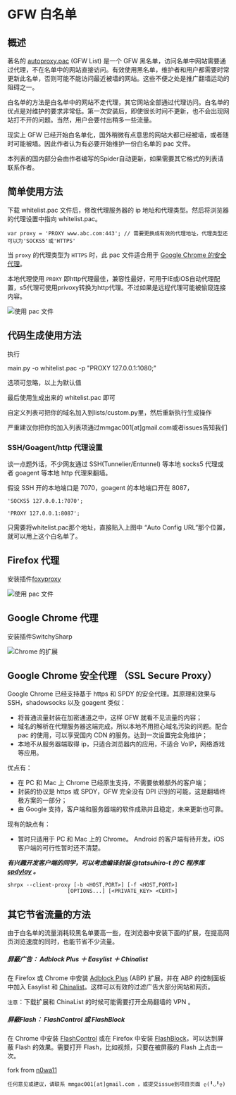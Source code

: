 # GFW 白名单


概述
-----

著名的 [autoproxy.pac](https://autoproxy.org) (GFW List)  是一个 GFW 黑名单，访问名单中网站需要通过代理，不在名单中的网站直接访问。有效使用黑名单，维护者和用户都需要时常更新此名单，否则可能不能访问最近被墙的网站。这些不便之处是推广翻墙运动的阻碍之一。

白名单的方法是白名单中的网站不走代理，其它网站全部通过代理访问。白名单的优点是对维护的要求非常低。第一次安装后，即使很长时间不更新，也不会出现网站打不开的问题。当然，用户会要付出稍多一些流量。

现实上 GFW 已经开始白名单化，国外稍微有点意思的网站大都已经被墙，或者随时可能被墙。因此作者认为有必要开始维护一份白名单的 pac 文件。

本列表的国内部分会由作者编写的Spider自动更新，如果需要其它格式的列表请联系作者。

简单使用方法
---------

下载 whitelist.pac 文件后，修改代理服务器的 ip 地址和代理类型。然后将浏览器的代理设置中指向 whitelist.pac。


```
var proxy = 'PROXY www.abc.com:443'; // 需要更换成有效的代理地址，代理类型还可以为'SOCKS5'或'HTTPS'
```

当 `proxy` 的代理类型为 `HTTPS` 时，此 pac 文件适合用于 [Google Chrome 的安全代理](http://www.chromium.org/developers/design-documents/secure-web-proxy)。

本地代理使用 `PROXY` 即http代理最佳，兼容性最好，可用于IE或iOS自动代理配置，s5代理可使用privoxy转换为http代理。不过如果是远程代理可能被偷窥连接内容。

![使用 pac 文件](img/chrome-pac.png)

代码生成使用方法
---------

执行

main.py -o whitelist.pac -p "PROXY 127.0.0.1:1080;"

选项可忽略，以上为默认值

最后使用生成出来的 whitelist.pac 即可

自定义列表可把你的域名加入到lists/custom.py里，然后重新执行生成操作

严重建议你把你的加入列表项通过mmgac001[at]gmail.com或者issues告知我们


### SSH/Goagent/http 代理设置

谈一点题外话，不少网友通过 SSH(Tunnelier/Entunnel) 等本地 socks5 代理或者 goagent 等本地 http 代理来翻墙。

假设 SSH 开的本地端口是 7070，goagent 的本地端口开在 8087，

```
'SOCKS5 127.0.0.1:7070';
```
```
'PROXY 127.0.0.1:8087';
```

只需要将whitelist.pac那个地址，直接贴入上图中 “Auto Config URL”那个位置，就可以用上这个白名单了。


Firefox 代理
-----------

安装插件[foxyproxy](https://addons.mozilla.org/zh-cn/firefox/addon/foxyproxy-standard/)

![使用 pac 文件](img/firefox-foxyproxy.jpg)


Google Chrome 代理
-----------

安装插件SwitchySharp

![Chrome 的扩展](img/chrome-extension.png)


Google Chrome 安全代理 （SSL Secure Proxy）
-----------

Google Chrome 已经支持基于 https 和 SPDY 的安全代理。其原理和效果与 SSH，shadowsocks 以及 goagent 类似：

* 将普通流量封装在加密通道之中，这样 GFW 就看不见流量的内容；
* 域名的解析在代理服务器这端完成，所以本地不用担心域名污染的问题。配合 pac 的使用，可以享受国内 CDN 的服务。达到一次设置完全免维护；
* 本地不从服务器端取得 ip，只适合浏览器内的应用，不适合 VoIP，网络游戏等应用。

优点有：

* 在 PC 和 Mac 上 Chrome 已经原生支持，不需要依赖额外的客户端；
* 封装的协议是 https 或 SPDY，GFW 完全没有 DPI 识别的可能，这是翻墙终极方案的一部分；
* 由 Google 支持，客户端和服务器端的软件成熟并且稳定，未来更新也可靠。

现有的缺点有：

* 暂时只适用于 PC 和 Mac 上的 Chrome。 Android 的客户端有待开发。iOS 客户端的可行性暂时还不清楚。

***有兴趣开发客户端的同学，可以考虑编译封装 @tatsuhiro-t 的 C 程序库 [spdylay](https://github.com/tatsuhiro-t/spdylay) 。***

```
shrpx --client-proxy [-b <HOST,PORT>] [-f <HOST,PORT>] 
				   [OPTIONS...] [<PRIVATE_KEY> <CERT>]
```


其它节省流量的方法
----------------

由于白名单的流量消耗较黑名单要高一些，在浏览器中安装下面的扩展，在提高网页浏览速度的同时，也能节省不少流量。

##### 屏蔽广告： Adblock Plus ＋ Easylist ＋ Chinalist

在 Firefox 或 Chrome 中安装 [Adblock Plus](http://adblockplus.org/en/) (ABP) 扩展，并在 ABP 的控制面板中加入 Easylist 和 [Chinalist](http://code.google.com/p/adblock-chinalist/)。这样可以有效的过滤广告大部分网站和网页。

`注意`：下载扩展和 ChinaList 的时候可能需要打开全局翻墙的 VPN 。

##### 屏蔽Flash： FlashControl 或 FlashBlock

在 Chrome 中安装 [FlashControl](https://chrome.google.com/webstore/detail/flashcontrol/mfidmkgnfgnkihnjeklbekckimkipmoe) 或在 Firefox 中安装 [FlashBlock](https://addons.mozilla.org/zh-cn/firefox/addon/flashblock/)，可以达到屏蔽 Flash 的效果。需要打开 Flash，比如视频，只要在被屏蔽的 Flash 上点击一次。

fork from [n0wa11](https://github.com/n0wa11/gfw_whitelist)

```
任何意见或建议，请联系 mmgac001[at]gmail.com ，或提交issue到项目页面 ლ(╹◡╹ლ)
```
